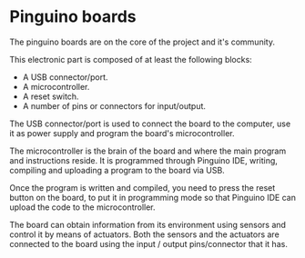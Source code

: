 # Pinguino boards

The pinguino boards are on the core of the project and it's community.

This electronic part is composed of at least the following blocks:

- A USB connector/port.
- A microcontroller.
- A reset switch.
- A number of pins or connectors for input/output.

The USB connector/port is used to connect the board to the computer, use it as power supply and
program the board's microcontroller.

The microcontroller is the brain of the board and where the main program and instructions reside.
It is programmed through Pinguino IDE, writing, compiling and uploading a program to the board via USB.

Once the program is written and compiled, you need to press the reset button on the board,
to put it in programming mode so that Pinguino IDE can upload the code to the microcontroller.

The board can obtain information from its environment using sensors and control it by means 
of actuators. Both the sensors and the actuators are connected to the board using the input / output 
pins/connector that it has.
